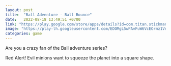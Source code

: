 ```yaml
---
layout: post
title:  "Ball Adventure - Ball Bounce"
date:   2022-08-18 13:49:51 +0700
link: "https://play.google.com/store/apps/details?id=com.titan.stickmantrigger"
image: "https://play-lh.googleusercontent.com/EDOMgL5wPAvFuW6VcEOrmz1VnraBGyfmne0jbK-JcROe-wxyA6elbcigtAPZYeSZQlw=w1440-h620-rw"
categories: game
---
```

Are you a crazy fan of the Ball adventure series?

Red Alert!
Evil minions want to squeeze the planet into a square shape.
